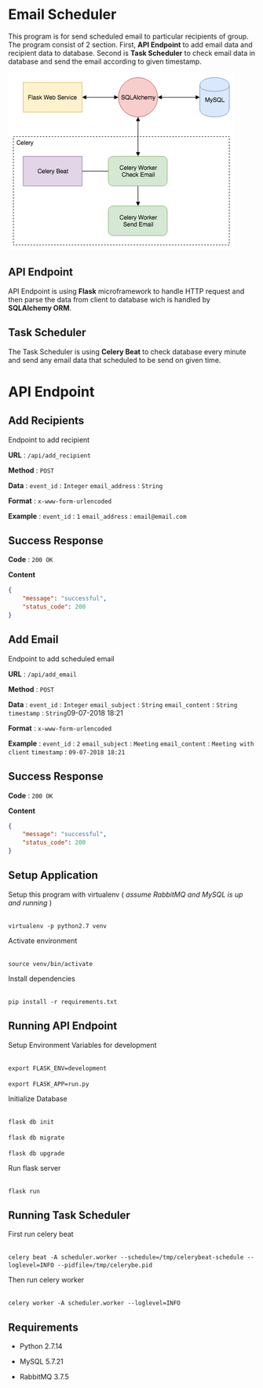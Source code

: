 # Email Scheduler
This program is for send scheduled email to particular recipients of group. The program consist of 2 section. First, **API Endpoint** to add email data and recipient data to database. Second is **Task Scheduler** to check email data in database and send the email according to given timestamp.

![Email Scheduler](./img/diagram.png)


## API Endpoint
API Endpoint is using **Flask** microframework to handle HTTP request and then parse the data from client to database wich is handled by **SQLAlchemy ORM**.

  

## Task Scheduler
The Task Scheduler is using **Celery Beat** to check database every minute and send any email data that scheduled to be send on given time. 
  

# API Endpoint

  

## Add Recipients

Endpoint to add recipient

**URL** : `/api/add_recipient`

**Method** : `POST`

**Data** : 
`event_id` :  `Integer`
`email_address` :  `String`

  **Format** :
  `x-www-form-urlencoded`

**Example** :
`event_id` :  `1`
`email_address` :  `email@email.com`

## Success Response

**Code** : `200 OK`

**Content**

```json
{
    "message": "successful",
    "status_code": 200
}
```

## Add Email

Endpoint to add scheduled email

**URL** : `/api/add_email`

**Method** : `POST`

  **Data** : 
`event_id` :  `Integer`
`email_subject` : `String`
`email_content` : `String`
`timestamp` : `String`09-07-2018 18:21

  **Format** :
  `x-www-form-urlencoded`

**Example** :
`event_id` :  `2`
`email_subject` : `Meeting`
`email_content` : `Meeting with client`
`timestamp` : `09-07-2018 18:21`

## Success Response

**Code** : `200 OK`

**Content**

```json
{
    "message": "successful",
    "status_code": 200
}
```

## Setup Application

Setup this program with virtualenv ( *assume RabbitMQ and MySQL is up and running* )

```

virtualenv -p python2.7 venv

```

Activate environment

```

source venv/bin/activate

```

Install dependencies

```

pip install -r requirements.txt

```


## Running API Endpoint

Setup Environment Variables for development

```

export FLASK_ENV=development

export FLASK_APP=run.py

```

Initialize Database

```

flask db init

flask db migrate

flask db upgrade

```



Run flask server

```

flask run

```

  ## Running Task Scheduler

  

First run celery beat

```

celery beat -A scheduler.worker --schedule=/tmp/celerybeat-schedule --loglevel=INFO --pidfile=/tmp/celerybe.pid

```

Then run celery worker

```

celery worker -A scheduler.worker --loglevel=INFO

```



## Requirements

- Python 2.7.14

- MySQL 5.7.21

- RabbitMQ 3.7.5
